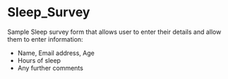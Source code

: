 # Sleep_Survey
Sample Sleep survey form that allows user to enter their details and allow them to enter information:
- Name, Email address, Age
- Hours of sleep
- Any further comments

